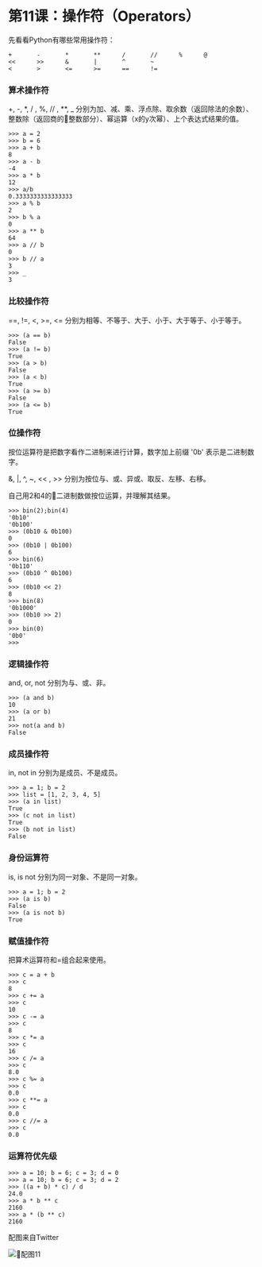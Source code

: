 # 第11课：操作符（Operators）

先看看Python有哪些常用操作符：
```
+       -       *       **      /       //      %      @
<<      >>      &       |       ^       ~
<       >       <=      >=      ==      !=
```

### 算术操作符
+, -, *, / , %, // , **, _ 分别为加、减、乘、浮点除、取余数（返回除法的余数）、整数除（返回商的整数部分）、幂运算（x的y次幂）、上个表达式结果的值。
```
>>> a = 2
>>> b = 6
>>> a + b
8
>>> a - b
-4
>>> a * b
12
>>> a/b
0.3333333333333333
>>> a % b
2
>>> b % a
0
>>> a ** b
64
>>> a // b
0
>>> b // a
3
>>> _
3
```

### 比较操作符
==, !=, <, >=, <= 分别为相等、不等于、大于、小于、大于等于、小于等于。
```
>>> (a == b)
False
>>> (a != b)
True
>>> (a > b)
False
>>> (a < b)
True
>>> (a >= b)
False
>>> (a <= b)
True
```

### 位操作符
按位运算符是把数字看作二进制来进行计算，数字加上前缀 '0b' 表示是二进制数字。

&, |, ^, ~, << , >> 分别为按位与、或、异或、取反、左移、右移。

自己用2和4的二进制数做按位运算，并理解其结果。
```
>>> bin(2);bin(4)
'0b10'
'0b100'
>>> (0b10 & 0b100)
0
>>> (0b10 | 0b100)
6
>>> bin(6)
'0b110'
>>> (0b10 ^ 0b100)
6
>>> (0b10 << 2)
8
>>> bin(8)
'0b1000'
>>> (0b10 >> 2)
0
>>> bin(0)
'0b0'
>>>
```

### 逻辑操作符
and, or, not 分别为与、或、非。
```
>>> (a and b)
10
>>> (a or b)
21
>>> not(a and b)
False
```

### 成员操作符
in, not in 分别为是成员、不是成员。
```
>>> a = 1; b = 2
>>> list = [1, 2, 3, 4, 5]
>>> (a in list)
True
>>> (c not in list)
True
>>> (b not in list)
False
```

### 身份运算符
is, is not 分别为同一对象、不是同一对象。
```
>>> a = 1; b = 2
>>> (a is b)
False
>>> (a is not b)
True
```

### 赋值操作符
把算术运算符和=组合起来使用。
```
>>> c = a + b
>>> c
8
>>> c += a
>>> c
10
>>> c -= a
>>> c
8
>>> c *= a
>>> c
16
>>> c /= a
>>> c
8.0
>>> c %= a
>>> c
0.0
>>> c **= a
>>> c
0.0
>>> c //= a
>>> c
0.0
```

### 运算符优先级
```
>>> a = 10; b = 6; c = 3; d = 0
>>> a = 10; b = 6; c = 3; d = 2
>>> ((a + b) * c) / d
24.0
>>> a * b ** c
2160
>>> a * (b ** c)
2160
```

配图来自Twitter

![配图11](https://wiki.huihoo.com/images/e/ef/Devopsgirls11.jpg)
